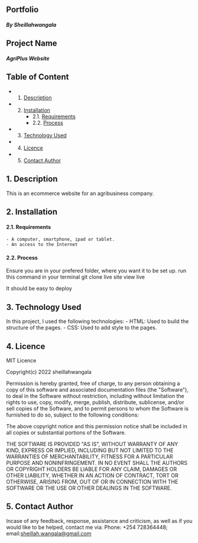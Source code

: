 ## Portfolio
##### By Sheillahwangala
## Project Name
##### AgriPlus Website
## Table of Content

<!-- vscode-markdown-toc -->
* 1. [Description](#1.Description)
* 2. [Installation](#2.Installation)
		* 2.1. [Requirements](#Requirements)
		* 2.2. [Process](#Process)
* 3. [Technology Used](#3.TechnologyUsed)
* 4. [Licence](#4.Licence)
* 5. [Contact Author](#ContactAuthor)

<!-- vscode-markdown-toc-config
	numbering=true
	autoSave=true
	/vscode-markdown-toc-config -->
<!-- /vscode-markdown-toc -->


##  1. <a name='1.Description'></a>Description
This is an ecommerce website for an agribusiness company.

##  2. <a name='2.Installation'></a>Installation 
####  2.1. <a name='Requirements'></a>Requirements
    - A computer, smartphone, ipad or tablet.
    - An access to the Internet
####  2.2. <a name='Process'></a>Process
Ensure you are in your prefered folder, where you want it to be set up. run this command in your terminal git clone live site view live

It should be easy to deploy

##  3. <a name='3.TechnologyUsed'></a>Technology Used
In this project, I used the following technologies:
    - HTML: Used to build the structure of the pages.
    - CSS: Used to add style to the pages.
##  4. <a name='4.Licence'></a> Licence
MIT Licence

Copyright(c) 2022 sheillahwangala

Permission is hereby granted, free of charge, to any person obtaining a copy of this software and associated documentation files (the "Software"), to deal in the Software without restriction, including without limitation the rights to use, copy, modify, merge, publish, distribute, sublicense, and/or sell copies of the Software, and to permit persons to whom the Software is furnished to do so, subject to the following conditions:

The above copyright notice and this permission notice shall be included in all copies or substantial portions of the Software.

THE SOFTWARE IS PROVIDED "AS IS", WITHOUT WARRANTY OF ANY KIND, EXPRESS OR IMPLIED, INCLUDING BUT NOT LIMITED TO THE WARRANTIES OF MERCHANTABILITY, FITNESS FOR A PARTICULAR PURPOSE AND NONINFRINGEMENT. IN NO EVENT SHALL THE AUTHORS OR COPYRIGHT HOLDERS BE LIABLE FOR ANY CLAIM, DAMAGES OR OTHER LIABILITY, WHETHER IN AN ACTION OF CONTRACT, TORT OR OTHERWISE, ARISING FROM, OUT OF OR IN CONNECTION WITH THE SOFTWARE OR THE USE OR OTHER DEALINGS IN THE SOFTWARE.

##  5. <a name='ContactAuthor'></a>Contact Author
Incase of any feedback, response, assistance and criticism, as well as if you would like to be helped, contact me via: 
Phone: +254 728364448; email:sheillah.wangala@gmail.com